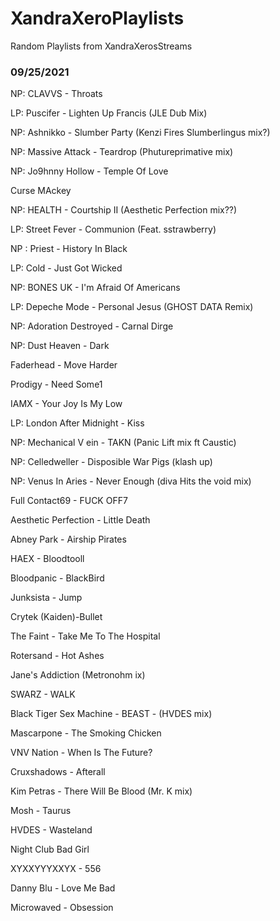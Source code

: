 # XandraXeroPlaylists
Random Playlists from XandraXerosStreams


### 09/25/2021

NP: CLAVVS - Throats

LP: Puscifer - Lighten Up Francis (JLE Dub Mix)

NP: Ashnikko - Slumber Party (Kenzi Fires Slumberlingus mix?)

 NP: Massive Attack - Teardrop (Phutureprimative mix)
 
 NP: Jo9hnny Hollow - Temple Of Love
 
 Curse MAckey
 
 NP: HEALTH - Courtship II (Aesthetic Perfection mix??)
 
 LP: Street Fever - Communion (Feat. sstrawberry)
 
 NP : Priest - History In Black
 
 LP: Cold - Just Got Wicked
 
 NP: BONES UK - I'm Afraid Of Americans
 
 LP: Depeche Mode - Personal Jesus (GHOST DATA Remix)
 
 NP: Adoration Destroyed - Carnal Dirge
 
 NP: Dust Heaven - Dark
 
 Faderhead - Move Harder
 
 Prodigy - Need Some1
 
 IAMX - Your Joy Is My Low
 
 LP: London After Midnight - Kiss
 
 NP: Mechanical V ein - TAKN (Panic Lift mix ft Caustic)
 
 NP: Celledweller - Disposible War Pigs (klash up)
 
 NP: Venus In Aries - Never Enough (diva Hits the void mix)
 
 Full Contact69 - FUCK OFF7
 
  Aesthetic Perfection - Little Death
  
  Abney Park - Airship Pirates
  
  HAEX - Bloodtooll
  
  Bloodpanic - BlackBird
  
  Junksista - Jump
  
  Crytek (Kaiden)-Bullet
  
  The Faint - Take Me To The Hospital
   
  Rotersand - Hot Ashes
   
  Jane's Addiction (Metronohm ix)
   
  SWARZ - WALK
   
  Black Tiger Sex Machine - BEAST - (HVDES mix)
    
  Mascarpone - The Smoking Chicken
  
   VNV Nation - When Is The Future?
  
  Cruxshadows - Afterall

Kim Petras - There Will Be Blood (Mr. K mix)

 Mosh - Taurus
 
 HVDES - Wasteland
 
  Night Club Bad Girl
  
  XYXXYYYXXYX - 556
  
   Danny Blu - Love Me Bad

Microwaved - Obsession
 
 
